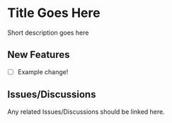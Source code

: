 # Title Goes Here

Short description goes here

## New Features

- [ ] Example change!

## Issues/Discussions

Any related Issues/Discussions should be linked here.
